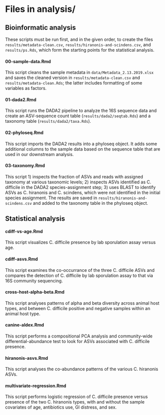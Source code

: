 # Files in analysis/

## Bioinformatic analysis

These scripts must be run first, and in the given order, to create the files
`results/metadata-clean.csv`, `results/hiranonis-and-scindens.csv`, and
`results/ps.Rds`, which form the starting points for the statistical analysis.

#### 00-sample-data.Rmd

This script cleans the sample metadata in `data/Metadata_2.13.2019.xlsx` and
saves the cleaned version in `results/metadata-clean.csv` and
`results/metadata-clean.Rds`; the latter includes formatting of some variables
as factors.

#### 01-dada2.Rmd

This script runs the DADA2 pipeline to analyze the 16S sequence data and create
an ASV-sequence count table (`results/dada2/seqtab.Rds`) and a taxonomy table
(`results/dada2/taxa.Rds`).

#### 02-phyloseq.Rmd

This script imports the DADA2 results into a phyloseq object. It adds some
additional columns to the sample data based on the sequence table that are used
in our downstream analysis.

#### 03-taxonomy.Rmd

This script 1) inspects the fraction of ASVs and reads with assigned taxonomy
at various taxonomic levels; 2) inspects ASVs identified as C. difficile in the
DADA2 species-assignment step; 3) uses BLAST to identify ASVs as C. hiranonis
and C. scindens, which were not identified in the initial species assignment.
The results are saved in `results/hiranonis-and-scindens.csv` and added to the
taxonomy table in the phyloseq object.

## Statistical analysis

#### cdiff-vs-age.Rmd

This script visualizes C. difficile presence by lab sporulation assay versus
age.

#### cdiff-asvs.Rmd

This script examines the co-occurrance of the three C. difficile ASVs and
compares the detection of C. difficile by lab sporulation assay to that via 16S
community sequencing.

#### cross-host-alpha-beta.Rmd

This script analyses patterns of alpha and beta diversity across animal host
types, and between C. difficile positive and negative samples within an animal
host type.

#### canine-aldex.Rmd

This script performs a compositional PCA analysis and community-wide
differential-abundance test to look for ASVs associated with C. difficile
presence.

#### hiranonis-asvs.Rmd

This script analyses the co-abundance patterns of the various C. hiranonis
ASVs.

#### multivariate-regression.Rmd

This script performs logistic regression of C. difficile presence versus
presence of the two C. hiranonis types, with and without the sample covariates
of age, antibiotics use, GI distress, and sex.
